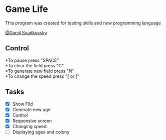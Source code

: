 # Game Life
This program was created for testing skills and new programming language

[@Daniil Svadkovsky](https://github.com/TyPaporotnyk)


## Control
*To pause press "SPACE" <br/>
*To clear the field press "C"<br/>
*To generate new field press "N"<br/>
*To change the speed press "[ or ]"<br/>

## Tasks
- [x] Show Fild
- [x] Generate new age
- [x] Control
- [x] Responsive screen
- [x] Changing speed
- [ ] Displaying ages and colony
